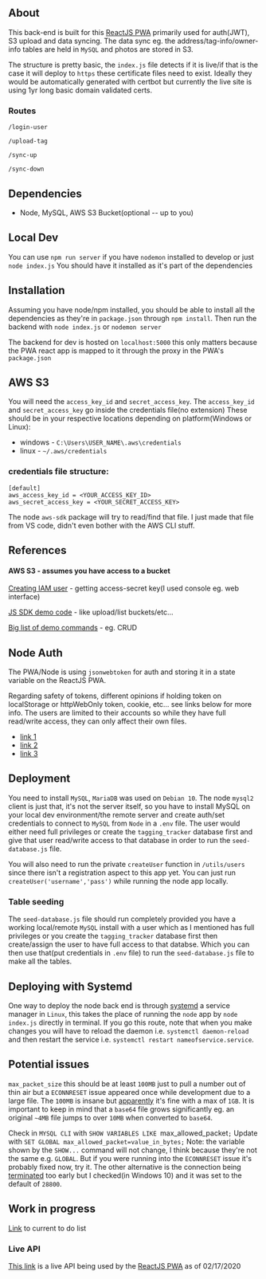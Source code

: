 ## About
This back-end is built for this [ReactJS PWA](https://github.com/codeforkansascity/tagging-tracker-pwa) primarily used for auth(JWT), S3 upload and data syncing. The data sync eg. the address/tag-info/owner-info tables are held in `MySQL` and photos are stored in S3.

The structure is pretty basic, the `index.js` file detects if it is live/if that is the case it will deploy to `https` these certificate files need to exist. Ideally they would be automatically generated with certbot but currently the live site is using 1yr long basic domain validated certs.

### Routes
`/login-user`

`/upload-tag`

`/sync-up`

`/sync-down`

## Dependencies
* Node, MySQL, AWS S3 Bucket(optional -- up to you)

## Local Dev
You can use `npm run server` if you have `nodemon` installed to develop or just `node index.js`
You should have it installed as it's part of the dependencies

## Installation
Assuming you have node/npm installed, you should be able to install all the dependencies as they're in `package.json` through `npm install`. Then run the backend with `node index.js` or `nodemon server`

The backend for dev is hosted on `localhost:5000` this only matters because the PWA react app is mapped to it through the proxy in the PWA's `package.json`

## AWS S3
You will need the `access_key_id` and `secret_access_key`. The `access_key_id` and `secret_access_key` go inside the credentials file(no extension)
These should be in your respective locations depending on platform(Windows or Linux):
* windows - `C:\Users\USER_NAME\.aws\credentials`
* linux - `~/.aws/credentials`

### credentials file structure:
```
[default]
aws_access_key_id = <YOUR_ACCESS_KEY_ID>
aws_secret_access_key = <YOUR_SECRET_ACCESS_KEY>
```

The node `aws-sdk` package will try to read/find that file. I just made that file from VS code, didn't even bother with the AWS CLI stuff.

## References
#### AWS S3 - assumes you have access to a bucket
[Creating IAM user](https://aws.amazon.com/premiumsupport/knowledge-center/create-access-key/) - getting access-secret key(I used console eg. web interface)

[JS SDK demo code](https://docs.aws.amazon.com/sdk-for-javascript/v2/developer-guide/s3-example-creating-buckets.html) - like upload/list buckets/etc...

[Big list of demo commands](https://github.com/awsdocs/aws-doc-sdk-examples/tree/master/javascript/example_code/s3) - eg. CRUD

## Node Auth
The PWA/Node is using `jsonwebtoken` for auth and storing it in a state variable on the ReactJS PWA.

Regarding safety of tokens, different opinions if holding token on localStorage or httpWebOnly token, cookie, etc... see links below for more info. The users are limited to their accounts so while they have full read/write access, they can only affect their own files.
* [link 1](https://stackoverflow.com/questions/44133536/is-it-safe-to-store-a-jwt-in-localstorage-with-reactjs)
* [link 2](https://stackoverflow.com/questions/20504846/why-is-it-common-to-put-csrf-prevention-tokens-in-cookies)
* [link 3](https://security.stackexchange.com/questions/179498/is-it-safe-to-store-a-jwt-in-sessionstorage)

## Deployment
You need to install `MySQL`, `MariaDB` was used on `Debian 10`. The node `mysql2` client is just that, it's not the server itself, so you have to install MySQL on your local dev environment/the remote server and create auth/set credentials to connect to `MySQL` from `Node` in a `.env` file. The user would either need full privileges or create the `tagging_tracker` database first and give that user read/write access to that database in order to run the `seed-database.js` file.

You will also need to run the private `createUser` function in `/utils/users` since there isn't a registration aspect to this app yet. You can just run `createUser('username','pass')` while running the node app locally.

### Table seeding
The `seed-database.js` file should run completely provided you have a working local/remote `MySQL` install with a user which as I mentioned has full privileges or you create the `tagging_tracker` database first then create/assign the user to have full access to that databse. Which you can then use that(put credentials in `.env` file) to run the `seed-database.js` file to make all the tables.

## Deploying with Systemd
One way to deploy the node back end is through [systemd](https://www.axllent.org/docs/view/nodejs-service-with-systemd/) a service manager in `Linux`, this takes the place of running the `node` app by `node index.js` directly in terminal. If you go this route, note that when you make changes you will have to reload the daemon i.e. `systemctl daemon-reload` and then restart the service i.e. `systemctl restart nameofservice.service`.

## Potential issues
`max_packet_size` this should be at least `100MB` just to pull a number out of thin air but a `ECONNRESET` issue appeared once while development due to a large file. The `100MB` is insane but [apparently](https://dba.stackexchange.com/questions/45665/what-max-allowed-packet-is-big-enough-and-why-do-i-need-to-change-it) it's fine with a max of `1GB`. It is important to keep in mind that a `base64` file grows significantly eg. an original `~4MB` file jumps to over `10MB` when converted to `base64`.

Check in `MYSQL CLI` with `SHOW VARIABLES LIKE `max_allowed_packet`;`
Update with `SET GLOBAL max_allowed_packet=value_in_bytes;`
Note: the variable shown by the `SHOW...` command will not change, I think because they're not the same e.g. `GLOBAL`. But if you were running into the `ECONNRESET` issue it's probably fixed now, try it. The other alternative is the connection being [terminated](https://stackoverflow.com/questions/22900931/mysql-giving-read-econnreset-error-after-idle-time-on-node-js-server/22906189#22906189) too early but I checked(in Windows 10) and it was set to the default of `28800`.

## Work in progress
[Link](./TODO.md) to current to do list

### Live API
[This link](https://api.byx1a2gixtvvnjwxde5y.com/) is a live API being used by the [ReactJS PWA](https://github.com/codeforkansascity/tagging-tracker-pwa) as of 02/17/2020
